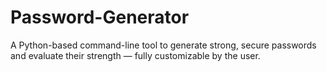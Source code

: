 # Password-Generator
A Python-based command-line tool to generate strong, secure passwords and evaluate their strength — fully customizable by the user.
